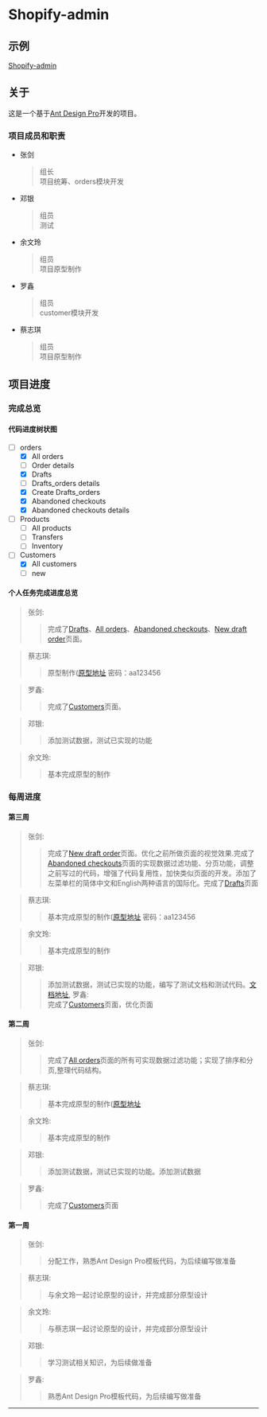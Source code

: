 # Shopify-admin

## 示例

   [Shopify-admin](https://dfhfgf.github.io/shopify-admin/)

## 关于

这是一个基于[Ant Design Pro](https://pro.ant.design)开发的项目。

### 项目成员和职责

* 张剑
    > 组长  
    > 项目统筹、orders模块开发
* 邓银
    >组员  
    >测试
* 余文玲
    >组员  
    >项目原型制作
* 罗鑫
    >组员  
    >customer模块开发
* 蔡志琪
    >组员  
    >项目原型制作

## 项目进度

### 完成总览

#### 代码进度树状图

 - [ ] orders
    - [x] All orders
    - [ ] Order details
    - [x] Drafts
    - [ ] Drafts_orders details
    - [x] Create Drafts_orders
    - [x] Abandoned checkouts
    - [x] Abandoned checkouts details
 - [ ] Products
    - [ ] All products
    - [ ] Transfers
    - [ ] Inventory
 - [ ] Customers
    - [x] All customers
    - [ ] new

#### 个人任务完成进度总览

> 张剑:  
>   > 完成了[Drafts](https://dfhfgf.github.io/shopify-admin/#/orders/draft_orders)、[All orders](https://dfhfgf.github.io/shopify-admin/#/orders/all-orders)、[Abandoned checkouts](https://dfhfgf.github.io/shopify-admin/#/orders/abandoned_checkouts)、[New draft order](https://dfhfgf.github.io/shopify-admin/#/orders/draft_orders/new)页面。  

>蔡志琪:  
>   >原型制作([原型地址](https://vvapsc.axshare.com)  密码：aa123456

>罗鑫:  
>   >完成了[Customers](https://dfhfgf.github.io/shopify-admin/#/customers)页面。  

>邓银:  
>   >添加测试数据，测试已实现的功能  

>余文玲:  
>   >基本完成原型的制作  

### 每周进度

#### 第三周

> 张剑:  
>   > 完成了[New draft order](https://dfhfgf.github.io/shopify-admin/#/orders/draft_orders/new)页面。优化之前所做页面的视觉效果.完成了[Abandoned checkouts](https://dfhfgf.github.io/shopify-admin/#/orders/abandoned_checkouts)页面的实现数据过滤功能、分页功能，调整之前写过的代码，增强了代码复用性，加快类似页面的开发。添加了左菜单栏的简体中文和English两种语言的国际化。完成了[Drafts](https://dfhfgf.github.io/shopify-admin/#/orders/draft_orders)页面

> 蔡志琪:  
>   > 基本完成原型的制作([原型地址](https://vvapsc.axshare.com)  密码：aa123456

> 余文玲:  
>   > 基本完成原型的制作   

> 邓银:  
>   >添加测试数据，测试已实现的功能，编写了测试文档和测试代码。[文档地址](https://github.com/85208520/shopify-admin/blob/zengde/test.md),
> 罗鑫:  
>   >完成了[Customers](https://dfhfgf.github.io/shopify-admin/#/customers)页面，优化页面  

#### 第二周

> 张剑:  
>   > 完成了[All orders](https://dfhfgf.github.io/shopify-admin/#/orders/all-orders)页面的所有可实现数据过滤功能；实现了排序和分页,整理代码结构。  

> 蔡志琪:  
>   > 基本完成原型的制作([原型地址](https://vvapsc.axshare.com)  

> 余文玲:  
>   >基本完成原型的制作

> 邓银:  
>   >添加测试数据，测试已实现的功能。添加测试数据

> 罗鑫:  
>   > 完成了[Customers](https://dfhfgf.github.io/shopify-admin/#/customers)页面  

#### 第一周

> 张剑:  
>   > 分配工作，熟悉Ant Design Pro模板代码，为后续编写做准备

> 蔡志琪:  
>   > 与余文玲一起讨论原型的设计，并完成部分原型设计 

>余文玲:  
>   > 与蔡志琪一起讨论原型的设计，并完成部分原型设计

>邓银:  
>   > 学习测试相关知识，为后续做准备  

>罗鑫:  
>   > 熟悉Ant Design Pro模板代码，为后续编写做准备  

***
